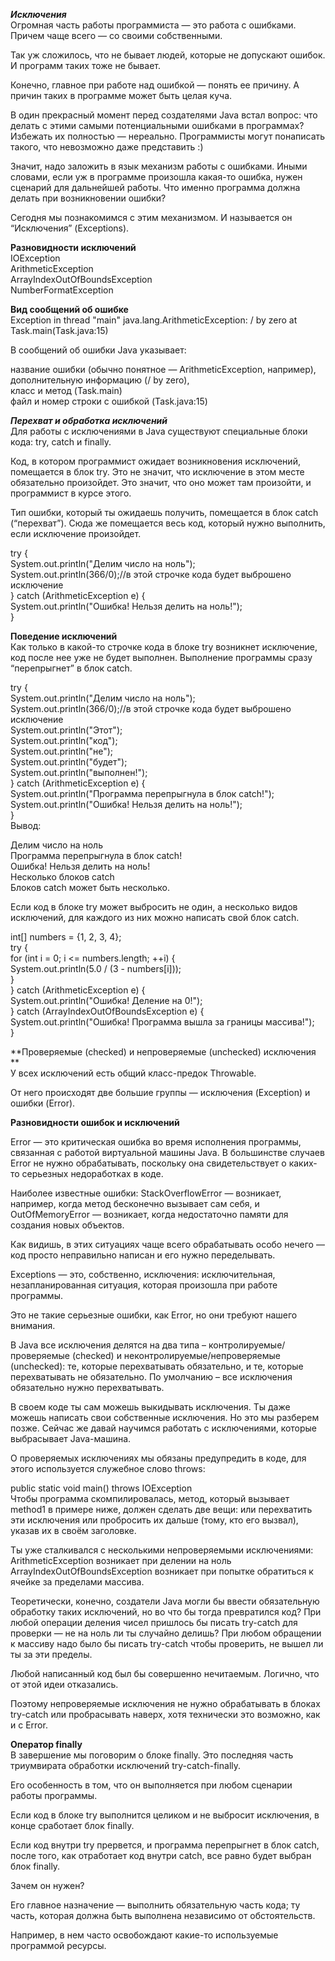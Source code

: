***Исключения***  
Огромная часть работы программиста — это работа с ошибками. Причем чаще всего — со своими собственными.

Так уж сложилось, что не бывает людей, которые не допускают ошибок. И программ таких тоже не бывает.

Конечно, главное при работе над ошибкой — понять ее причину. А причин таких в программе может быть целая куча.

В один прекрасный момент перед создателями Java встал вопрос: что делать с этими самыми потенциальными ошибками в программах? Избежать их полностью — нереально. Программисты могут понаписать такого, что невозможно даже представить :)

Значит, надо заложить в язык механизм работы с ошибками. Иными словами, если уж в программе произошла какая-то ошибка, нужен сценарий для дальнейшей работы. Что именно программа должна делать при возникновении ошибки?

Сегодня мы познакомимся с этим механизмом. И называется он “Исключения” (Exceptions).

**Разновидности исключений**  
IOException  
ArithmeticException  
ArrayIndexOutOfBoundsException  
NumberFormatException  
  
**Вид сообщений об ошибке**  
Exception in thread "main" java.lang.ArithmeticException: / by zero
at Task.main(Task.java:15)    

В сообщений об ошибки Java указывает:

название ошибки (обычно понятное — ArithmeticException, например),  
дополнительную информацию (/ by zero),  
класс и метод (Task.main)  
файл и номер строки с ошибкой (Task.java:15)


***Перехват и обработка исключений***  
Для работы с исключениями в Java существуют специальные блоки кода: try, catch и finally.  

Код, в котором программист ожидает возникновения исключений, помещается в блок try. Это не значит, что исключение в этом месте обязательно произойдет. Это значит, что оно может там произойти, и программист в курсе этого.

Тип ошибки, который ты ожидаешь получить, помещается в блок catch (“перехват”). Сюда же помещается весь код, который нужно выполнить, если исключение произойдет.
  
try {  
System.out.println("Делим число на ноль");  
System.out.println(366/0);//в этой строчке кода будет выброшено исключение  
} catch (ArithmeticException e) {  
System.out.println("Ошибка! Нельзя делить на ноль!");  
}  

**Поведение исключений**  
Как только в какой-то строчке кода в блоке try возникнет исключение, код после нее уже не будет выполнен. Выполнение программы сразу “перепрыгнет” в блок catch.  


try {  
System.out.println("Делим число на ноль");  
System.out.println(366/0);//в этой строчке кода будет выброшено исключение  
System.out.println("Этот");  
System.out.println("код");  
System.out.println("не");  
System.out.println("будет");  
System.out.println("выполнен!");  
} catch (ArithmeticException e) {    
System.out.println("Программа перепрыгнула в блок catch!");  
System.out.println("Ошибка! Нельзя делить на ноль!");  
}  
Вывод:  

Делим число на ноль  
Программа перепрыгнула в блок catch!  
Ошибка! Нельзя делить на ноль!  
Несколько блоков catch  
Блоков catch может быть несколько.  

Если код в блоке try может выбросить не один, а несколько видов исключений, для каждого из них можно написать свой блок catch.
  
int[] numbers = {1, 2, 3, 4};  
try {  
for (int i = 0; i <= numbers.length; ++i) {  
System.out.println(5.0 / (3 - numbers[i]));  
}   
} catch (ArithmeticException e) {  
System.out.println("Ошибка! Деление на 0!");  
} catch (ArrayIndexOutOfBoundsException e) {  
System.out.println("Ошибка! Программа вышла за границы массива!");  
}    

**Проверяемые (checked) и непроверяемые (unchecked) исключения  **  
У всех исключений есть общий класс-предок Throwable.    

От него происходят две большие группы — исключения (Exception) и ошибки (Error).

**Разновидности ошибок и исключений**  

Error — это критическая ошибка во время исполнения программы, связанная с работой виртуальной машины Java. В большинстве случаев Error не нужно обрабатывать, поскольку она свидетельствует о каких-то серьезных недоработках в коде.

Наиболее известные ошибки: StackOverflowError — возникает, например, когда метод бесконечно вызывает сам себя, и OutOfMemoryError — возникает, когда недостаточно памяти для создания новых объектов.

Как видишь, в этих ситуациях чаще всего обрабатывать особо нечего — код просто неправильно написан и его нужно переделывать.

Exceptions — это, собственно, исключения: исключительная, незапланированная ситуация, которая произошла при работе программы.

Это не такие серьезные ошибки, как Error, но они требуют нашего внимания.

В Java все исключения делятся на два типа – контролируемые/проверяемые (checked) и неконтролируемые/непроверяемые (unchecked): те, которые перехватывать обязательно, и те, которые перехватывать не обязательно. По умолчанию – все исключения обязательно нужно перехватывать.

В своем коде ты сам можешь выкидывать исключения. Ты даже можешь написать свои собственные исключения. Но это мы разберем позже. Сейчас же давай научимся работать с исключениями, которые выбрасывает Java-машина.

О проверяемых исключениях мы обязаны предупредить в коде, для этого используется служебное слово throws:

public static void main() throws IOException  
Чтобы программа скомпилировалась, метод, который вызывает method1 в примере ниже, должен сделать две вещи: или перехватить эти исключения или пробросить их дальше (тому, кто его вызвал), указав их в своём заголовке.

Ты уже сталкивался с несколькими непроверяемыми исключениями: ArithmeticException возникает при делении на ноль ArrayIndexOutOfBoundsException возникает при попытке обратиться к ячейке за пределами массива.

Теоретически, конечно, создатели Java могли бы ввести обязательную обработку таких исключений, но во что бы тогда превратился код? При любой операции деления чисел пришлось бы писать try-catch для проверки — не на ноль ли ты случайно делишь? При любом обращении к массиву надо было бы писать try-catch чтобы проверить, не вышел ли ты за эти пределы.

Любой написанный код был бы совершенно нечитаемым. Логично, что от этой идеи отказались.

Поэтому непроверяемые исключения не нужно обрабатывать в блоках try-catch или пробрасывать наверх, хотя технически это возможно, как и с Error.
  
**Оператор finally**  
В завершение мы поговорим о блоке finally. Это последняя часть триумвирата обработки исключений try-catch-finally.

Его особенность в том, что он выполняется при любом сценарии работы программы.

Если код в блоке try выполнится целиком и не выбросит исключения, в конце сработает блок finally.

Если код внутри try прервется, и программа перепрыгнет в блок catch, после того, как отработает код внутри catch, все равно будет выбран блок finally.
  
Зачем он нужен?  

Его главное назначение — выполнить обязательную часть кода; ту часть, которая должна быть выполнена независимо от обстоятельств.

Например, в нем часто освобождают какие-то используемые программой ресурсы.

